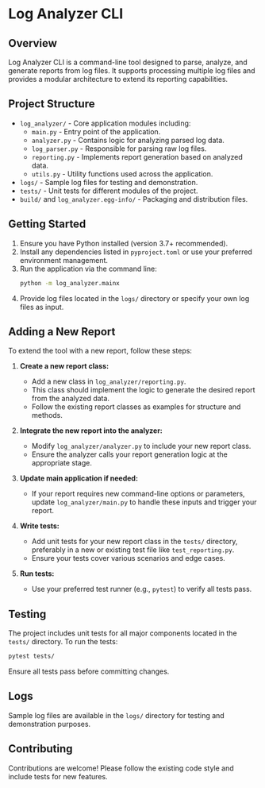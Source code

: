 # Log Analyzer CLI

## Overview

Log Analyzer CLI is a command-line tool designed to parse, analyze, and generate reports from log files. It supports processing multiple log files and provides a modular architecture to extend its reporting capabilities.

## Project Structure

- `log_analyzer/` - Core application modules including:
  - `main.py` - Entry point of the application.
  - `analyzer.py` - Contains logic for analyzing parsed log data.
  - `log_parser.py` - Responsible for parsing raw log files.
  - `reporting.py` - Implements report generation based on analyzed data.
  - `utils.py` - Utility functions used across the application.
- `logs/` - Sample log files for testing and demonstration.
- `tests/` - Unit tests for different modules of the project.
- `build/` and `log_analyzer.egg-info/` - Packaging and distribution files.

## Getting Started

1. Ensure you have Python installed (version 3.7+ recommended).
2. Install any dependencies listed in `pyproject.toml` or use your preferred environment management.
3. Run the application via the command line:
   ```bash
   python -m log_analyzer.mainx
   ```
4. Provide log files located in the `logs/` directory or specify your own log files as input.

## Adding a New Report

To extend the tool with a new report, follow these steps:

1. **Create a new report class:**
   - Add a new class in `log_analyzer/reporting.py`.
   - This class should implement the logic to generate the desired report from the analyzed data.
   - Follow the existing report classes as examples for structure and methods.

2. **Integrate the new report into the analyzer:**
   - Modify `log_analyzer/analyzer.py` to include your new report class.
   - Ensure the analyzer calls your report generation logic at the appropriate stage.

3. **Update main application if needed:**
   - If your report requires new command-line options or parameters, update `log_analyzer/main.py` to handle these inputs and trigger your report.

4. **Write tests:**
   - Add unit tests for your new report class in the `tests/` directory, preferably in a new or existing test file like `test_reporting.py`.
   - Ensure your tests cover various scenarios and edge cases.

5. **Run tests:**
   - Use your preferred test runner (e.g., `pytest`) to verify all tests pass.

## Testing

The project includes unit tests for all major components located in the `tests/` directory. To run the tests:

```bash
pytest tests/
```

Ensure all tests pass before committing changes.

## Logs

Sample log files are available in the `logs/` directory for testing and demonstration purposes.

## Contributing

Contributions are welcome! Please follow the existing code style and include tests for new features.


